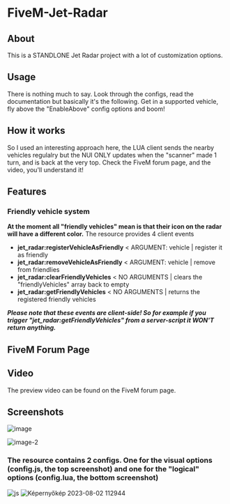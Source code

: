 # FiveM-Jet-Radar

## About
This is a STANDLONE Jet Radar project with a lot of customization options. 

## Usage
There is nothing much to say. Look through the configs, read the documentation but basically it's the following. 
Get in a supported vehicle, fly above the "EnableAbove" config options and boom!

## How it works
So I used an interesting approach here, the LUA client sends the nearby vehicles regulalry but the NUI ONLY updates when the "scanner" made 1 turn, and is back at the very top.
Check the FiveM forum page, and the video, you'll understand it!

## Features
### Friendly vehicle system
**At the moment all "friendly vehicles" mean is that their icon on the radar will have a different color.**
The resource provides 4 client events
- **jet_radar:registerVehicleAsFriendly**    < ARGUMENT: vehicle | register it as friendly
- **jet_radar:removeVehicleAsFriendly**      < ARGUMENT: vehicle | remove from friendlies
- **jet_radar:clearFriendlyVehicles**        < NO ARGUMENTS      | clears the "friendlyVehicles" array back to empty
- **jet_radar:getFriendlyVehicles**          < NO ARGUMENTS      | returns the registered friendly vehicles


***Please note that these events are client-side! So for example if you trigger "jet_radar:getFriendlyVehicles" from a server-script it WON'T return anything.***

## FiveM Forum Page

## Video
The preview video can be found on the FiveM forum page.

## Screenshots
![image](https://github.com/DyrekKing/FiveM-Jet-Radar/assets/68273911/2290faad-3339-4d4e-836e-b82d8684bad5)

![image-2](https://github.com/DyrekKing/FiveM-Jet-Radar/assets/68273911/d69129d6-1b2f-49d7-bf5f-ecc765862803)

### The resource contains 2 configs. One for the visual options (config.js, the top screenshot) and one for the "logical" options (config.lua, the bottom screenshot)



![js](https://github.com/DyrekKing/FiveM-Jet-Radar/assets/68273911/72fb96b1-82ce-4ca1-958d-2ea8bdcd39e8)
![Képernyőkép 2023-08-02 112944](https://github.com/DyrekKing/FiveM-Jet-Radar/assets/68273911/ba29ce55-e623-4ff7-a679-207827b8a048)
